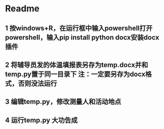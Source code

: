 # Readme

## 1 按windows+R，在运行框中输入powershell打开powershell，输入pip install python docx安装docx插件

## 2 将辅导员发的体温填报表另存为temp.docx并和temp.py置于同一目录下 注：一定要另存为docx格式，否则没法运行

## 3 编辑temp.py，修改测量人和活动地点

## 4 运行temp.py 大功告成
